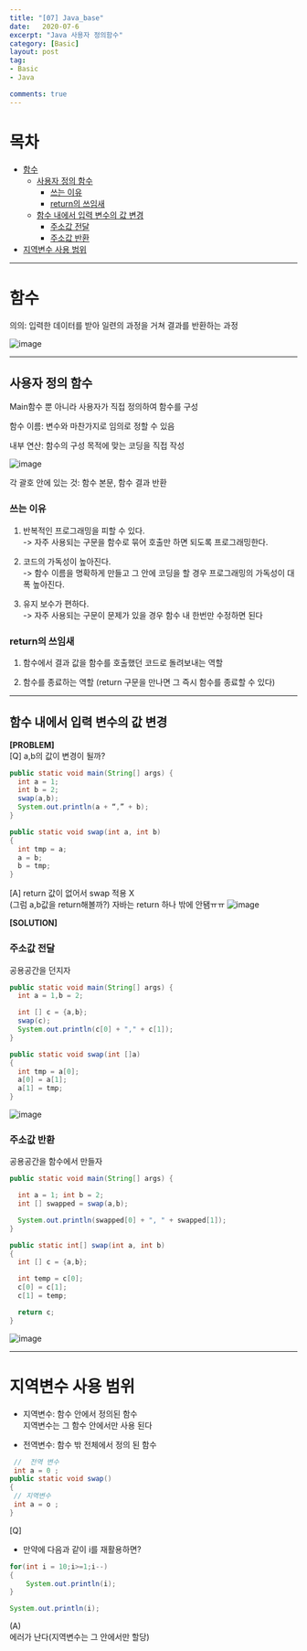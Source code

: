 ```yaml
---
title: "[07] Java_base"
date:   2020-07-6
excerpt: "Java 사용자 정의함수"
category: [Basic]
layout: post
tag:
- Basic
- Java

comments: true
---
```


# 목차

- [함수](#함수)
  * [사용자 정의 함수](#사용자-정의-함수)
    + [쓰는 이유](#쓰는-이유)
    + [return의 쓰임새](#return의-쓰임새)
  * [함수 내에서 입력 변수의 값 변경](#함수-내에서-입력-변수의-값-변경)
    + [주소값 전달](#주소값-전달)
    + [주소값 반환](#주소값-반환)
- [지역변수 사용 범위](#지역변수-사용-범위)

----


# 함수

의의: 입력한 데이터를 받아 일련의 과정을 거쳐 결과를 반환하는 과정

![image](https://user-images.githubusercontent.com/76824611/114436508-5a121680-9c00-11eb-85f7-9df452cd27be.png)

---

## 사용자 정의 함수 

Main함수 뿐 아니라 사용자가 직접 정의하여 함수를 구성  

함수 이름: 변수와 마찬가지로 임의로 정할 수 있음  

내부 연산: 함수의 구성 목적에 맞는 코딩을 직접 작성  
 
![image](https://user-images.githubusercontent.com/76824611/114436704-a0677580-9c00-11eb-9e92-4ff588763c37.png)

각 괄호 안에 있는 것: 함수 본문, 함수 결과 반환
  
### 쓰는 이유
1) 반복적인 프로그래밍을 피할 수 있다.  
-> 자주 사용되는 구문을 함수로 묶어 호출만 하면 되도록 프로그래밍한다.  


2) 코드의 가독성이 높아진다.   
-> 함수 이름을 명확하게 만들고 그 안에 코딩을 할 경우 프로그래밍의 가독성이 대폭 높아진다.


3) 유지 보수가 편하다.  
-> 자주 사용되는 구문이 문제가 있을 경우 함수 내 한번만 수정하면 된다   

### return의 쓰임새
1) 함수에서 결과 값을 함수를 호출했던 코드로 돌려보내는 역할     


2) 함수를 종료하는 역할 (return 구문을 만나면 그 즉시 함수를 종료할 수 있다)


----      


## 함수 내에서 입력 변수의 값 변경

**[PROBLEM]**  
[Q] a,b의 값이 변경이 될까?

```java  
public static void main(String[] args) {
  int a = 1;
  int b = 2;
  swap(a,b);
  System.out.println(a + “,” + b);
}

public static void swap(int a, int b)
{
  int tmp = a;
  a = b; 
  b = tmp;
}

```

[A]
return 값이 없어서 swap 적용 X  
(그럼 a,b값을 return해볼까?)
자바는 return 하나 밖에 안됌ㅠㅠ
![image](https://user-images.githubusercontent.com/76824611/114441867-df002e80-9c06-11eb-8f50-00ad7017f4dc.png)



**[SOLUTION]**

### 주소값 전달
공용공간을 던지자

```java 
public static void main(String[] args) {
  int a = 1,b = 2;

  int [] c = {a,b};
  swap(c);
  System.out.println(c[0] + "," + c[1]);
}

public static void swap(int []a)
{
  int tmp = a[0];
  a[0] = a[1];
  a[1] = tmp;
}

```
![image](https://user-images.githubusercontent.com/76824611/114441881-e1fb1f00-9c06-11eb-945e-c877ddfbc687.png)
    





### 주소값 반환
공용공간을 함수에서 만들자
 
```java 
public static void main(String[] args) {

  int a = 1; int b = 2;
  int [] swapped = swap(a,b);

  System.out.println(swapped[0] + ", " + swapped[1]);
}

public static int[] swap(int a, int b)
{
  int [] c = {a,b};

  int temp = c[0];
  c[0] = c[1];
  c[1] = temp;

  return c;
}
```
![image](https://user-images.githubusercontent.com/76824611/114442056-15d64480-9c07-11eb-9c7b-164a14a410a4.png)



---


# 지역변수 사용 범위

* 지역변수: 함수 안에서 정의된 함수   
           지역변수는 그 함수 안에서만 사용 된다

* 전역변수: 함수 밖 전체에서 정의 된 함수

```java 
 //  전역 변수
 int a = 0 ;
public static void swap()
{
 // 지역변수
 int a = o ; 
}
```

[Q]
+ 만약에 다음과 같이 i를 재활용하면?    
```java  
for(int i = 10;i>=1;i--)
{
	System.out.println(i); 
}

System.out.println(i);
``` 

(A)    
에러가 난다(지역변수는 그 안에서만 할당)
